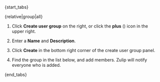 {start_tabs}

{relative|group|all}

1. Click **Create user group** on the right, or click the **plus**
   (<i class="fa fa-plus"></i>) icon in the upper right.

1. Enter a **Name** and **Description**.

1. Click **Create** in the bottom right corner
   of the create user group panel.

1. Find the group in the list below, and add members. Zulip will notify
   everyone who is added.

{end_tabs}
